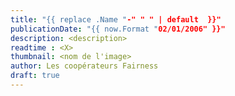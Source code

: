 ```yaml
---
title: "{{ replace .Name "-" " " | default  }}"
publicationDate: "{{ now.Format "02/01/2006" }}"
description: <description>
readtime : <X>
thumbnail: <nom de l'image>
author: Les coopérateurs Fairness
draft: true
---
```


